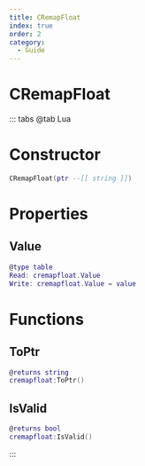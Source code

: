 ```yaml
---
title: CRemapFloat
index: true
order: 2
category:
  - Guide
---
```


# CRemapFloat

::: tabs
@tab Lua
# Constructor
```lua
CRemapFloat(ptr --[[ string ]])
```
# Properties
## Value 
```lua
@type table
Read: cremapfloat.Value
Write: cremapfloat.Value = value
```
# Functions
## ToPtr
```lua
@returns string
cremapfloat:ToPtr()
```
## IsValid
```lua
@returns bool
cremapfloat:IsValid()
```

:::